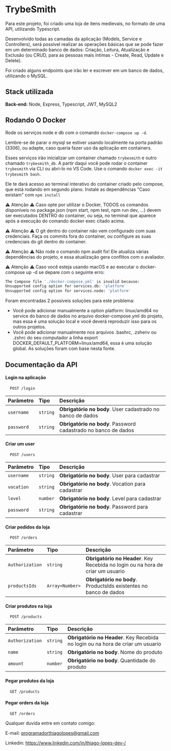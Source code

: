 
# TrybeSmith

Para este projeto, foi criado uma loja de itens medievais, no formato de uma API, utilizando Typescript.

Desenvolvido todas as camadas da aplicação (Models, Service e Controllers), será possível realizar as operações básicas que se pode fazer em um determinado banco de dados: Criação, Leitura, Atualização e Exclusão (ou CRUD, para as pessoas mais íntimas - Create, Read, Update e Delete).

Foi criado alguns endpoints que irão ler e escrever em um banco de dados, utilizando o MySQL.


## Stack utilizada

**Back-end:** Node, Express, Typescript, JWT, MySQL2


## Rodando O Docker
Rode os serviços node e db com o comando ```docker-compose up -d```.

Lembre-se de parar o mysql se estiver usando localmente na porta padrão (3306), ou adapte, caso queria fazer uso da aplicação em containers.

Esses serviços irão inicializar um container chamado ```trybesmith``` e outro chamado ```trybesmith_db```.
A partir daqui você pode rodar o container ```trybesmith``` via CLI ou abri-lo no VS Code.
Use o comando ```docker exec -it trybesmith bash```.

Ele te dará acesso ao terminal interativo do container criado pelo compose, que está rodando em segundo plano.
Instale as dependências "Caso existam" com ```npm install```

:warning: Atenção :warning: Caso opte por utilizar o Docker, TODOS os comandos disponíveis no package.json (npm start, npm test, npm run dev, ...) devem ser executados DENTRO do container, ou seja, no terminal que aparece após a execução do comando docker exec citado acima.

:warning: Atenção :warning: O git dentro do container não vem configurado com suas credenciais. Faça os commits fora do container, ou configure as suas credenciais do git dentro do container.

:warning: Atenção :warning: Não rode o comando npm audit fix! Ele atualiza várias dependências do projeto, e essa atualização gera conflitos com o avaliador.

:warning: Atenção :warning: Caso você esteja usando macOS e ao executar o docker-compose up -d se depare com o seguinte erro:

```bash
The Compose file './docker-compose.yml' is invalid because:
Unsupported config option for services.db: 'platform'
Unsupported config option for services.node: 'platform'
```
Foram encontradas 2 possíveis soluções para este problema:
* Você pode adicionar manualmente a option platform: linux/amd64 no service do banco de dados no arquivo docker-compose.yml do projeto, mas essa é uma solução local e você deverá reproduzir isso para os outros projetos.
* Você pode adicionar manualmente nos arquivos .bashrc, .zshenv ou .zshrc do seu computador a linha export DOCKER_DEFAULT_PLATFORM=linux/amd64, essa é uma solução global. As soluções foram com base nesta fonte.
## Documentação da API

#### Login na aplicação

```http
  POST /login
```

| Parâmetro   | Tipo       | Descrição                           |
| :---------- | :--------- | :---------------------------------- |
| `username` | `string` | **Obrigatório no body**. User cadastrado no banco de dados |
| `password` | `string` | **Obrigatório no body**. Password cadastrado no banco de dados |

#### Criar um user

```http
  POST /users
```

| Parâmetro   | Tipo       | Descrição                                   |
| :---------- | :--------- | :------------------------------------------ |
| `username`      | `string` | **Obrigatório no body**. User para cadastrar |
| `vocation`      | `string` | **Obrigatório no body**. Vocation para cadastrar |
| `level`      | `number` | **Obrigatório no body**. Level para cadastrar |
| `password`      | `string` | **Obrigatório no body**. Password para cadastrar |

#### Criar pedidos da loja

```http
  POST /orders
  ```
| Parâmetro   | Tipo       | Descrição                                   |
| :---------- | :--------- | :------------------------------------------ |
| `Authorization`      | `string` | **Obrigatório no Header**. Key Recebida no login ou na hora de criar um usuario |
| `productsIds`      | `Array<Number>` | **Obrigatório no body**. ProductsIds existentes no banco de dados |

#### Criar produtos na loja

```http
  POST /products
  ```
| Parâmetro   | Tipo       | Descrição                                   |
| :---------- | :--------- | :------------------------------------------ |
| `Authorization`      | `string` | **Obrigatório no Header**. Key Recebida no login ou na hora de criar um usuario |
| `name`      | `string` | **Obrigatório no body**. Nome do produto |
| `amount`      | `number` | **Obrigatório no body**. Quantidade do produto |

#### Pegar produtos da loja

```http
  GET /products
  ```
#### Pegar orders da loja

```http
  GET /orders
  ```

Qualquer duvida entre em contato comigo:

E-mail: programadorthiagolopes@gmail.com

Linkedin: https://www.linkedin.com/in/thiago-lopes-dev-/
